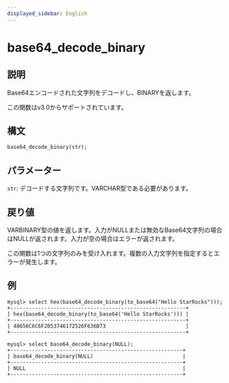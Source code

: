 ```yaml
---
displayed_sidebar: English
---
```


# base64_decode_binary

## 説明

Base64エンコードされた文字列をデコードし、BINARYを返します。

この関数はv3.0からサポートされています。

## 構文

```Haskell
base64_decode_binary(str);
```

## パラメーター

`str`: デコードする文字列です。VARCHAR型である必要があります。

## 戻り値

VARBINARY型の値を返します。入力がNULLまたは無効なBase64文字列の場合はNULLが返されます。入力が空の場合はエラーが返されます。

この関数は1つの文字列のみを受け入れます。複数の入力文字列を指定するとエラーが発生します。

## 例

```Plain Text
mysql> select hex(base64_decode_binary(to_base64("Hello StarRocks")));
+---------------------------------------------------------+
| hex(base64_decode_binary(to_base64('Hello StarRocks'))) |
+---------------------------------------------------------+
| 48656C6C6F2053746172526F636B73                          |
+---------------------------------------------------------+

mysql> select base64_decode_binary(NULL);
+--------------------------------------------------------+
| base64_decode_binary(NULL)                             |
+--------------------------------------------------------+
| NULL                                                   |
+--------------------------------------------------------+
```
